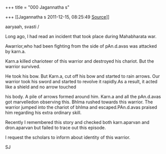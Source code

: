 +++
title = "000 Jagannatha s"

+++
[[Jagannatha s	2011-12-15, 08:25:49 [Source](https://groups.google.com/g/bvparishat/c/QWKfRku8JZ8)]]



aaryaah, svasti /

  

Long ago, I had read an incident that took place during Mahabharata war.

  

Awarrior,who had been fighting from the side of pAn.d.avas was attacked by karn.a.

Karn.a killed charioteer of this warrior and destroyed his chariot. But the warrior survived.

He took his bow. But Karn.a, cut off his bow and started to rain arrows. Our warrior took his sword and started to revolve it rapidly.As a result, it acted like a shield and no arrow touched

his body. A pile of arrows formed around him. Karn.a and all the
pAn.d.avas got marvelledon observing this. BhIma rushed towards this warrior. The warrior jumped into the chariot of bhIma and escaped.PAn.d.avas praised him regarding his extra ordinary skill.

  

Recently I remembered this story and checked both karn.aparvan and dron.aparvan but failed to trace out this episode.

  

I request the scholars to inform about identity of this warrior.

  

SJ

